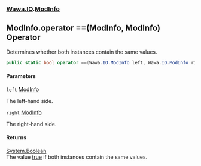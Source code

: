 ### [Wawa.IO](Wawa.IO.md 'Wawa.IO').[ModInfo](ModInfo.md 'Wawa.IO.ModInfo')

## ModInfo.operator ==(ModInfo, ModInfo) Operator

Determines whether both instances contain the same values.

```csharp
public static bool operator ==(Wawa.IO.ModInfo left, Wawa.IO.ModInfo right);
```
#### Parameters

<a name='Wawa.IO.ModInfo.op_Equality(Wawa.IO.ModInfo,Wawa.IO.ModInfo).left'></a>

`left` [ModInfo](ModInfo.md 'Wawa.IO.ModInfo')

The left-hand side.

<a name='Wawa.IO.ModInfo.op_Equality(Wawa.IO.ModInfo,Wawa.IO.ModInfo).right'></a>

`right` [ModInfo](ModInfo.md 'Wawa.IO.ModInfo')

The right-hand side.

#### Returns
[System.Boolean](https://docs.microsoft.com/en-us/dotnet/api/System.Boolean 'System.Boolean')  
The value [true](https://docs.microsoft.com/en-us/dotnet/csharp/language-reference/builtin-types/bool 'https://docs.microsoft.com/en-us/dotnet/csharp/language-reference/builtin-types/bool') if both instances contain the same values.
